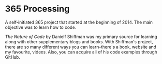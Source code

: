 365 Processing
=============

A self-initiated 365 project that started at the beginning of 2014. The main objective was to learn how to code. 


<i>The Nature of Code</i> by Danielf Shiffman was my primary source for learning along with other supplementary blogs and books. With Shiffman's project, there are so many different ways you can learn–there's a book, website and my favourite, videos. Also, you can acquire all of his code examples through GitHub. 





